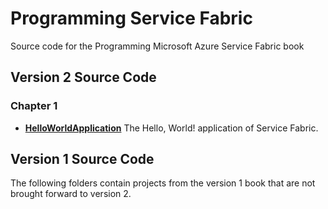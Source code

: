 # Programming Service Fabric
Source code for the Programming Microsoft Azure Service Fabric book

## Version 2 Source Code

### Chapter 1

* [**HelloWorldApplication**](./Chapter-1/HelloWorldApplication) The Hello, World! application of Service Fabric.

## Version 1 Source Code

The following folders contain projects from the version 1 book that are not brought forward to version 2.
